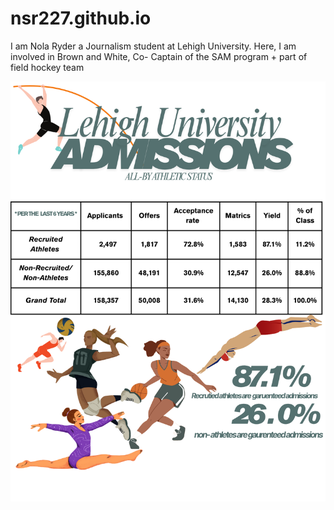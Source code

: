 # nsr227.github.io

I am Nola Ryder a Journalism student at Lehigh University. Here, I am involved in Brown and White, Co- Captain of the SAM program + part of field hockey team

![infographic](https://github.com/nsr227/nsr227.github.io/blob/main/Lehigh%20University.png?raw=true)

